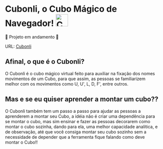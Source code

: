 # Cubonli, o Cubo Mágico de Navegador! <img src="https://github.com/AdrianFurquim/Cubonli/assets/116688048/530359d8-2cd5-4cae-a254-df2d2770a17f" alt="Cubo Magico" width="40px">



 :construction: Projeto em andamento :construction: 

 URL: [Cubonli](https://cubonli.netlify.app)

 ## Afinal, o que é o Cubonli?

 O Cubonli é o cubo mágico virtual feito para auxiliar na fixação dos nomes movimentos de um Cubo, para que assim, as pessoas se familiarizem melhor com os movimentos como U, U', L, D, F', entre outros.

 ## Mas e se eu quiser aprender a montar um cubo??

 O Cubonli também tem um passo a passo para ajudar as pessoas a aprenderem a montar seu Cubo, a idéia não é criar uma dependência para se montar o cubo, mas sim ensinar e fazer as pessoas decorarem como montar o cubo sozinha, dando para ela, uma melhor capacidade analitica, 
 e de observação, até que você consiga montar seu cubo sozinho sem a necessidade de depender que a ferramenta fique falando como deve montar o Cubo!!

